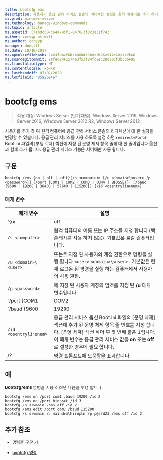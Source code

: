 ```yaml
---
title: bootcfg ems
description: 사용자가 응급 관리 서비스 콘솔의 리디렉션 설정을 원격 컴퓨터로 추가 하거나 변경할 수 있는 bootcfg ems 명령에 대 한 참조 문서입니다.
ms.prod: windows-server
ms.technology: manage-windows-commands
ms.topic: article
ms.assetid: 57abdc50-c64a-45f1-8470-3f8c3a51f743
author: coreyp-at-msft
ms.author: coreyp
manager: dongill
ms.date: 10/16/2017
ms.openlocfilehash: 9c24f8acf6beb368dd989e4b05c912b69c4e7b68
ms.sourcegitcommit: 2afed2461574a3f53f84fc9ec28d86df3b335685
ms.translationtype: MT
ms.contentlocale: ko-KR
ms.lasthandoff: 07/02/2020
ms.locfileid: "85926246"
---
```

# <a name="bootcfg-ems"></a>bootcfg ems

> 적용 대상: Windows Server (반기 채널), Windows Server 2019, Windows Server 2016, Windows Server 2012 R2, Windows Server 2012

사용자를 추가 하 여 원격 컴퓨터에 응급 관리 서비스 콘솔의 리디렉션에 대 한 설정을 변경할 수 있습니다. 응급 관리 서비스를 사용 하도록 설정 하면 `redirect=Port#` Boot.ini 파일의 [부팅 로더] 섹션에 지정 된 운영 체제 항목 줄에 대 한 줄이입니다 옵션과 함께 추가 됩니다. 응급 관리 서비스 기능은 서버에만 사용 됩니다.

## <a name="syntax"></a>구문

```
bootcfg /ems {on | off | edit}[/s <computer> [/u <domain>\<user> /p <password>]] [/port {COM1 | COM2 | COM3 | COM4 | BIOSSET}] [/baud {9600 | 19200 | 38400 | 57600 | 115200}] [/id <osentrylinenum>]
```

### <a name="parameters"></a>매개 변수

| 매개 변수 | 설명 |
| --------- | ----------- |
| `{on | off | edit}` | 다음을 포함 하 여 응급 관리 서비스 리디렉션에 대 한 값을 지정 합니다.<ul><li>**sign-on.** 지정 된에 대 한 원격 출력을 사용 하도록 설정 `<osentrylinenum>` 합니다. 는 지정 된에입니다 옵션을 추가 하 <osentrylinenum> 고 `redirect=com<X>` [부팅 로더] 섹션에도 추가 합니다. 의 값은 `com<X>` **/port** 매개 변수로 설정 됩니다.</li><li>**해제.** 원격 컴퓨터에 대 한 출력을 사용 하지 않도록 설정 합니다. 또한 지정 된 <osentrylinenum> 및 `redirect=com<X>` [부팅 로더] 섹션의 설정에 대 한입니다 옵션을 제거 합니다.</li><li>**편집할.** `redirect=com<X>`[부팅 로더] 섹션에서 설정을 변경 하 여 포트 설정을 변경할 수 있습니다. 의 값은 `com<X>` **/port** 매개 변수로 설정 됩니다.</li></ul> |
| `/s <computer>` | 원격 컴퓨터의 이름 또는 IP 주소를 지정 합니다 (백슬래시를 사용 하지 않음). 기본값은 로컬 컴퓨터입니다. |
| `/u <domain>\<user>`  | 또는로 지정 된 사용자의 계정 권한으로 명령을 실행 합니다 `<user>` `<domain>\<user>` . 기본값은 현재 로그온 된 명령을 실행 하는 컴퓨터에서 사용자의 사용 권한. |
| `/p <password>` | 에 지정 된 사용자 계정의 암호를 지정 된 **/u** 매개 변수입니다. |
| `/port {COM1 | COM2 | COM3 | COM4 | BIOSSET}` |  리디렉션에 사용할 COM 포트를 지정 합니다. BIOSSET 매개 변수는 BIOS 설정을 가져오도록 응급 관리 서비스에 지시 하 여 리디렉션에 사용할 포트를 결정 합니다. 원격으로 관리 되는 출력을 사용 하지 않는 경우이 매개 변수를 사용 하지 마세요. |
| `/baud {9600 | 19200 | 38400 | 57600 | 115200}` | 리디렉션에 사용할 전송 속도 지정 합니다. 원격으로 관리 되는 출력을 사용 하지 않는 경우이 매개 변수를 사용 하지 마세요. |
| `/id <osentrylinenum>` | 응급 관리 서비스 옵션 Boot.ini 파일의 [운영 체제] 섹션에 추가 된 운영 체제 항목 줄 번호를 지정 합니다. [운영 체제] 섹션 헤더 후 첫 번째 줄은 1입니다. 이 매개 변수는 응급 관리 서비스 값을 **on** 또는 **off**로 설정한 경우에 필요 합니다. |
| /? | 명령 프롬프트에 도움말을 표시합니다. |

## <a name="examples"></a>예

**Bootcfg/ems** 명령을 사용 하려면 다음을 수행 합니다.

```
bootcfg /ems on /port com1 /baud 19200 /id 2
bootcfg /ems on /port biosset /id 3
bootcfg /s srvmain /ems off /id 2
bootcfg /ems edit /port com2 /baud 115200
bootcfg /s srvmain /u maindom\hiropln /p p@ssW23 /ems off /id 2
```

## <a name="additional-references"></a>추가 참조

- [명령줄 구문 키](command-line-syntax-key.md)

- [bootcfg 명령](bootcfg.md)
